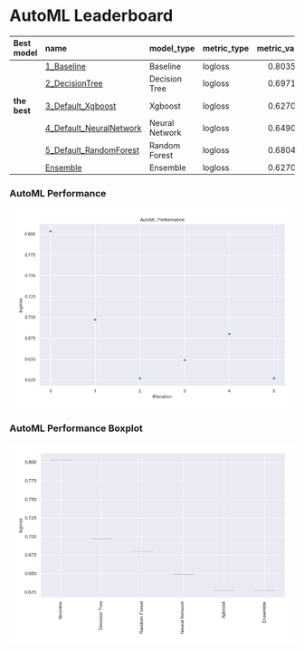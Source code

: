 # AutoML Leaderboard

| Best model   | name                                                         | model_type     | metric_type   |   metric_value |   train_time |
|:-------------|:-------------------------------------------------------------|:---------------|:--------------|---------------:|-------------:|
|              | [1_Baseline](1_Baseline/README.md)                           | Baseline       | logloss       |       0.803537 |         1.02 |
|              | [2_DecisionTree](2_DecisionTree/README.md)                   | Decision Tree  | logloss       |       0.697166 |        26.79 |
| **the best** | [3_Default_Xgboost](3_Default_Xgboost/README.md)             | Xgboost        | logloss       |       0.627087 |        33.28 |
|              | [4_Default_NeuralNetwork](4_Default_NeuralNetwork/README.md) | Neural Network | logloss       |       0.649007 |        37.11 |
|              | [5_Default_RandomForest](5_Default_RandomForest/README.md)   | Random Forest  | logloss       |       0.680462 |        12    |
|              | [Ensemble](Ensemble/README.md)                               | Ensemble       | logloss       |       0.627087 |         1.07 |

### AutoML Performance
![AutoML Performance](ldb_performance.png)

### AutoML Performance Boxplot
![AutoML Performance Boxplot](ldb_performance_boxplot.png)